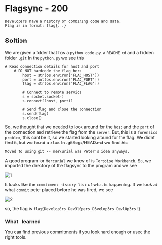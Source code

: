 # Flagsync - 200
```
Developers have a history of combining code and data.
Flag is in format: flag{...}
```

## Soltion

We are given a folder that has a `python code.py`, a `README.cd` and a hidden folder `.git`
In the `python.py` we see this
```
# Read connection details for host and port
	# DO NOT hardcode the flag here
        host = str(os.environ['FLAG_HOST'])
        port = int(os.environ['FLAG_PORT'])
        flag = str(os.environ['FLAG_FLAG'])

        # Connect to remote service
        s = socket.socket()
        s.connect((host, port))

        # Send flag and close the connection
        s.send(flag)
        s.close()
```
So, we thought that we needed to look around for the `host` and the `port` of the connection and retrieve the flag from the `server`.
But, this is a `forensics problem`, this cant be it, so we started looking around for the flag.
We didnt find it, but we found a `clue`. In .git/logs/HEAD.md we find this
```
Moved to using git -- mercurial was Peter's idea anyways.
```

A good program for `Mercurial` we know of is `Tortoise Workbench`. 
So, we imported the directory of the flagsync to the program and we see

![1]()

It looks like the `commitment history list` of what is happening.
If we look at what `commit` peter placed before he was fired, we see

![2]()

so, the flag is `flag{Develop3rs_Dev3l0pers_D3velop3rs_Devl0p3rs!}`
 
### What I learned

You can find previous commitments if you look hard enough or used the right tools.